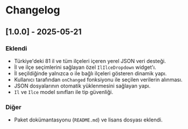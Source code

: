 # Changelog

## [1.0.0] - 2025-05-21

### Eklendi
- Türkiye'deki 81 il ve tüm ilçeleri içeren yerel JSON veri desteği.
- İl ve ilçe seçimlerini sağlayan özel `IlIlceDropdown` widget'ı.
- İl seçildiğinde yalnızca o ile bağlı ilçeleri gösteren dinamik yapı.
- Kullanıcı tarafından `onChanged` fonksiyonu ile seçilen verilerin alınması.
- JSON dosyalarının otomatik yüklenmesini sağlayan yapı.
- `Il` ve `Ilce` model sınıfları ile tip güvenliği.

### Diğer
- Paket dokümantasyonu (`README.md`) ve lisans dosyası eklendi.
